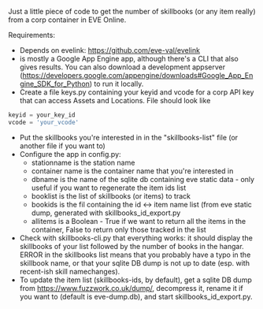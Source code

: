 Just a little piece of code to get the number of skillbooks (or any item really) from a corp container in EVE Online.

Requirements:
* Depends on evelink: https://github.com/eve-val/evelink
* is mostly a Google App Engine app, although there's a CLI that also gives results. You can also download a development appserver (https://developers.google.com/appengine/downloads#Google_App_Engine_SDK_for_Python) to run it locally.
* Create a file keys.py containing your keyid and vcode for a corp API key that can access Assets and Locations. File should look like
```python
keyid = your_key_id
vcode = 'your_vcode'
```
* Put the skillbooks you're interested in in the "skillbooks-list" file (or another file if you want to)
* Configure the app in config.py: 
  - stationname is the station name
  - container name is the container name that you're interested in
  - dbname is the name of the sqlite db containing eve static data - only useful if you want to regenerate the item ids list
  - booklist is the list of skillbooks (or items) to track
  - bookids is the fil containing the id <-> item name list (from eve static dump, generated with skillbooks_id_export.py
  - allitems is a Boolean - True if we want to return all the items in the container, False to return only those tracked in the list
* Check with skillbooks-cli.py that everything works: it should display the skillbooks of your list followed by the number of books in the hangar. ERROR in the skillbooks list means that you probably have a typo in the skillbook name, or that your sqlite DB dump is not up to date (esp. with recent-ish skill namechanges).
* To update the item list (skillbooks-ids, by default), get a sqlite DB dump from https://www.fuzzwork.co.uk/dump/, decompress it, rename it if you want to (default is eve-dump.db), and start skillbooks_id_export.py.

